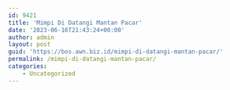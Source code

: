 ```yaml
---
id: 9421
title: 'Mimpi Di Datangi Mantan Pacar'
date: '2023-06-16T21:43:24+00:00'
author: admin
layout: post
guid: 'https://bos.awn.biz.id/mimpi-di-datangi-mantan-pacar/'
permalink: /mimpi-di-datangi-mantan-pacar/
categories:
    - Uncategorized
---
```


